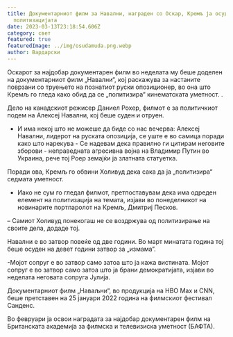 ```yaml
---
title: Документарниот филм за Навални, награден со Оскар, Кремљ ја осудува
  политизацијата
date: 2023-03-13T23:18:54.606Z
category: свет
featured: true
featuredImage: ../img/osudamuda.png.webp
author: Вардарски
---
```


Оскарот за најдобар документарен филм во неделата му беше доделен на документарниот филм „Навални“, кој раскажува за настаните поврзани со труењето на познатиот руски опозиционер, во она што Кремљ го гледа како обид да се „политизира“ кинематската уметност. .

Дело на канадскиот режисер Даниел Рохер, филмот е за политичкиот подем на Алексеј Навални, кој беше суден и отруен.

- И има некој што не можеше да биде со нас вечерва: Алексеј Навални, лидерот на руската опозиција, се уште е во самица поради како што нарекува - Се надевам дека правилно ги цитирам неговите зборови - неправедната агресивна војна на Владимир Путин во Украина, рече тој Роер земајќи ја златната статуетка.

Поради ова, Кремљ го обвини Холивуд дека сака да ја „политизира“ седмата уметност.

- Иако не сум го гледал филмот, претпоставувам дека има одреден елемент на политизација на темата, изјави во понеделникот на новинарите портпаролот на Кремљ, Дмитриј Песков.

– Самиот Холивуд понекогаш не се воздржува од политизирање на своите дела, додаде тој.

Навални е во затвор повеќе од две години. Во март минатата година тој беше осуден на девет години затвор за „измама“.

\-Мојот сопруг е во затвор само затоа што ја кажа вистината. Мојот сопруг е во затвор само затоа што ја брани демократијата, изјави во неделата неговата сопруга Јулија.

Документарниот филм „Наваљни“, во продукција на HBO Max и CNN, беше претставен на 25 јануари 2022 година на филмскиот фестивал Санденс.

Во февруари ја освои наградата за најдобар документарен филм на Британската академија за филмска и телевизиска уметност (БАФТА).
